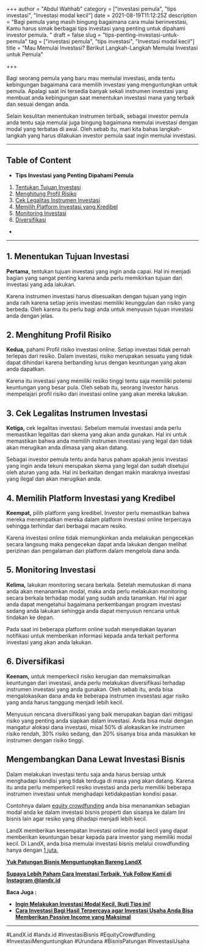 +++
author = "Abdul Wahhab"
category = ["investasi pemula", "tips investasi", "Investasi modal kecil"]
date = 2021-08-19T11:12:25Z
description = "Bagi pemula yang masih bingung bagaimana cara mulai berinvestasi, Kamu harus simak berbagai tips investasi yang penting untuk dipahami investor pemula. "
draft = false
slug = "tips-penting-investasi-untuk-pemula"
tag = ["investasi pemula", "tips investasi", "Investasi modal kecil"]
title = "Mau Memulai Investasi? Berikut Langkah-Langkah Memulai Investasi untuk Pemula"

+++


Bagi seorang pemula yang baru mau memulai investasi, anda tentu kebingungan bagaimana cara memilih investasi yang menguntungkan untuk pemula. Apalagi saat ini tersedia banyak sekali instrumen investasi yang membuat anda kebingungan saat menentukan investasi mana yang terbaik dan sesuai dengan anda.

Selain kesulitan menentukan instrumen terbaik, sebagai investor pemula anda tentu saja memulai juga bingung bagaimana memulai investasi dengan modal yang terbatas di awal. Oleh sebab itu, mari kita bahas langkah-langkah yang harus dilakukan investor pemula saat ingin memulai investasi.

---

## **Tab**le of Content

* **Tips Investasi yang Penting Dipahami Pemula**

1. [Tentukan Tujuan Investasi](#1-menentukan-tujuan-investasi)
2. [Menghitung Profil Risiko](#2-menghitung-profil-risiko)
3. [Cek Legalitas Instrumen Investasi](#3-cek-legalitas-instrumen-investasi)
4. [Memilih Platform Investasi yang Kredibel](#4-memilih-platform-investasi-yang-kredibel)
5. [Monitoring Investasi](#4-monitoring-investasi)
6. [Diversifikasi](#5-diversifikasi)

* 

---

## 1. Menentukan Tujuan Investasi

**Pertama,** tentukan tujuan investasi yang ingin anda capai. Hal ini menjadi bagian yang sangat penting karena anda perlu memikirkan tujuan dari investasi yang ada lakukan.

Karena instrumen investasi harus disesuaikan dengan tujuan yang ingin anda raih karena setiap jenis investasi memiliki keunggulan dan risiko yang berbeda. Oleh karena itu perlu bagi anda untuk menyusun tujuan investasi anda dengan jelas.

## 2. Menghitung Profil Risiko

**Kedua,** pahami Profil risiko investasi online. Setiap investasi tidak pernah terlepas dari resiko. Dalam investasi, risiko merupakan sesuatu yang tidak dapat dihindari karena berbanding lurus dengan keuntungan yang akan anda dapatkan.

Karena itu investasi yang memiliki resiko tinggi tentu saja memiliki potensi keuntungan yang besar pula. Oleh sebab itu, seorang investor harus mempelajari profil risiko dari investasi online yang akan mereka lakukan.

## 3. Cek Legalitas Instrumen Investasi

**Ketiga,** cek legalitas investasi. Sebelum memulai investasi anda perlu memastikan legalitas dari skema yang akan anda gunakan. Hal ini untuk memastikan bahwa anda memilih instrumen investasi yang legal dan tidak akan merugikan anda dimasa yang akan datang.

Sebagai investor pemula tentu anda harus paham apakah jenis investasi yang ingin anda tekuni merupakan skema yang legal dan sudah disetujui oleh aturan yang ada. Hal ini berkaitan dengan makin maraknya investasi yang ilegal dan akan merugikan anda.

## 4. Memilih Platform Investasi yang Kredibel

**Keempat,** pilih platform yang kredibel. Investor perlu memastikan bahwa mereka menempatkan mereka dalam platform investasi online terpercaya sehingga terhindar dari berbagai macam resiko.

Karena investasi online tidak memungkinkan anda melakukan pengecekan secara langsung maka pengecekan dapat anda lakukan dengan melihat perizinan dan pengalaman dari platform dalam mengelola dana anda.

## 5. Monitoring Investasi

**Kelima,** lakukan monitoring secara berkala. Setelah memutuskan di mana anda akan menanamkan modal, maka anda perlu melakukan monitoring secara berkala terhadap modal yang sudah anda tanamkan. Hal ini  agar anda dapat mengetahui bagaimana perkembangan program investasi sedang anda lakukan sehingga anda dapat menyusun rencana untuk tindakan ke depan.

Pada saat ini beberapa platform online sudah menyediakan layanan notifikasi untuk memberikan informasi kepada anda terkait performa investasi yang akan anda lakukan.

## 6. Diversifikasi

**Keenam,** untuk memperkecil risiko kerugian dan memaksimalkan keuntungan dari investasi, anda perlu melakukan diversifikasi terhadap instrumen investasi yang anda gunakan. Oleh sebab itu, anda bisa mengalokasikan dana anda ke beberapa instrumen invsestasi agar risiko yang anda harus tanggung menjadi lebih kecil.

Menyusun rencana diversifikasi yang  baik merupakan bagian dari mitigasi risiko yang penting anda siapkan dalam investasi. Anda bisa mulai dengan mangatur alokasi dana investasi, misal 50% di alokasikan ke instrumen risiko rendah, 30% risiko sedang, dan 20% sisanya bisa anda masukkan ke instrumen dengan risiko tinggi.

## Mengembangkan Dana Lewat Investasi Bisnis

Dalam melakukan investasi tentu saja anda harus bersiap untuk menghadapi kondisi yang tidak terduga di masa yang akan datang. Karena itu anda perlu memperkecil resiko investasi anda perlu memiliki beberapa instrumen investasi untuk menghadapi ketidakpastian kondisi pasar.

Contohnya dalam [equity crowdfunding](https://landx.id/about-landx.html) anda bisa menanamkan sebagian modal anda ke dalam investasi bisnis properti dan sisanya ke dalam lini bisnis lain agar resiko yang dihadapi menjadi lebih kecil.

LandX memberikan kesempatan Investasi online modal kecil yang dapat memberikan keuntungan besar kepada para investor yang memiliki modal kecil. Di LandX, anda bisa memulai investasi bisnis melalui crowdfunding hanya dengan [1 juta.](https://landx.id/)

**[Yuk Patungan Bisnis Menguntungkan Bareng LandX](https://landx.id/project/)**

[**Supaya Lebih Paham Cara Investasi Terbaik, Yuk Follow Kami di Instagram @landx.id**](https://www.instagram.com/landx.id/?utm_medium=copy_link)

**Baca Juga :**

* [**Ingin Melakukan Investasi Modal Kecil, Ikuti Tips ini!**](https://landx.id/blog/ingin-melakukan-investasi-modal-kecil-ikuti-tips-ini/)
* **[Cara  Investasi Bagi Hasil Terpercaya agar Investasi Usaha Anda Bisa Memberikan Passive Income yang Maksimal](https://landx.id/blog/investasi-dengan-passive-income-untuk-masa-depan/)**

---

#LandX.id    #landx.id    #InvestasiBisnis    #EquityCrowdfunding    #InvestasiMenguntungkan    #Urundana    #BisnisPatungan    #InvestasiUsaha


